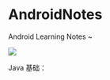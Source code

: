 # AndroidNotes
Android Learning Notes ~

![](C:\Users\wu.chunyang\Desktop\1a16361a79.jpg)

Java 基础：
